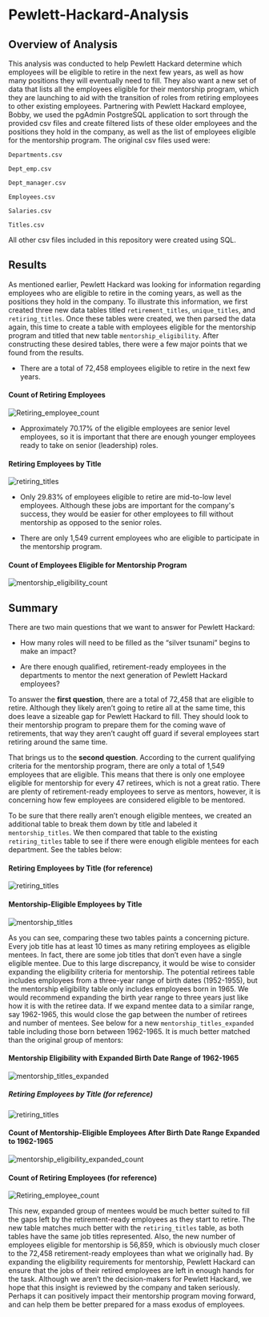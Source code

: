 # Pewlett-Hackard-Analysis
## Overview of Analysis 

This analysis was conducted to help Pewlett Hackard determine which employees will be eligible to retire in the next few years, as well as how many positions they will eventually need to fill. They also want a new set of data that lists all the employees eligible for their mentorship program, which they are launching to aid with the transition of roles from retiring employees to other existing employees. Partnering with Pewlett Hackard employee, Bobby, we used the pgAdmin PostgreSQL application to sort through the provided csv files and create filtered lists of these older employees and the positions they hold in the company, as well as the list of employees eligible for the mentorship program. The original csv files used were: 

`Departments.csv` 

`Dept_emp.csv` 

`Dept_manager.csv` 

`Employees.csv` 

`Salaries.csv` 

`Titles.csv` 

All other csv files included in this repository were created using SQL. 



## Results 

As mentioned earlier, Pewlett Hackard was looking for information regarding employees who are eligible to retire in the coming years, as well as the positions they hold in the company. To illustrate this information, we first created three new data tables titled `retirement_titles`, `unique_titles`, and `retiring_titles`. Once these tables were created, we then parsed the data again, this time to create a table with employees eligible for the mentorship program and titled that new table `mentorship_eligibility`. After constructing these desired tables, there were a few major points that we found from the results. 

- There are a total of 72,458 employees eligible to retire in the next few years. 

#### Count of Retiring Employees

![Retiring_employee_count](https://user-images.githubusercontent.com/94764735/153480204-ea1defb9-c748-4283-96c6-d99609eeab66.png)

- Approximately 70.17% of the eligible employees are senior level employees, so it is important that there are enough younger employees ready to take on senior (leadership) roles.

#### Retiring Employees by Title

![retiring_titles](https://user-images.githubusercontent.com/94764735/153480238-6b9ba134-a553-43ed-97cf-0304e088e9d2.png)

- Only 29.83% of employees eligible to retire are mid-to-low level employees. Although these jobs are important for the company's success, they would be easier for other employees to fill without mentorship as opposed to the senior roles.

- There are only 1,549 current employees who are eligible to participate in the mentorship program. 

#### Count of Employees Eligible for Mentorship Program

![mentorship_eligibility_count](https://user-images.githubusercontent.com/94764735/153480324-9d01f60c-4226-4c59-bdf7-822d495be2a3.png)
  

## Summary 

There are two main questions that we want to answer for Pewlett Hackard: 

- How many roles will need to be filled as the “silver tsunami” begins to make an impact? 

- Are there enough qualified, retirement-ready employees in the departments to mentor the next generation of Pewlett Hackard employees? 

To answer the **first question**, there are a total of 72,458 that are eligible to retire. Although they likely aren’t going to retire all at the same time, this does leave a sizeable gap for Pewlett Hackard to fill. They should look to their mentorship program to prepare them for the coming wave of retirements, that way they aren’t caught off guard if several employees start retiring around the same time.  

That brings us to the **second question**. According to the current qualifying criteria for the mentorship program, there are only a total of 1,549 employees that are eligible. This means that there is only one employee eligible for mentorship for every 47 retirees, which is not a great ratio. There are plenty of retirement-ready employees to serve as mentors, however, it is concerning how few employees are considered eligible to be mentored.  

 
To be sure that there really aren’t enough eligible mentees, we created an additional table to break them down by title and labeled it `mentorship_titles`. We then compared that table to the existing `retiring_titles` table to see if there were enough eligible mentees for each department. See the tables below: 

#### Retiring Employees by Title (for reference)

![retiring_titles](https://user-images.githubusercontent.com/94764735/153480348-f71ca7d4-40fd-45e5-bcc0-86cb7722e171.png)

#### Mentorship-Eligible Employees by Title

![mentorship_titles](https://user-images.githubusercontent.com/94764735/153481399-9d46d4c8-8bb5-478e-b376-aec67d2d0aa0.png)


As you can see, comparing these two tables paints a concerning picture. Every job title has at least 10 times as many retiring employees as eligible mentees. In fact, there are some job titles that don’t even have a single eligible mentee. Due to this large discrepancy, it would be wise to consider expanding the eligibility criteria for mentorship. The potential retirees table includes employees from a three-year range of birth dates (1952-1955), but the mentorship eligibility table only includes employees born in 1965. We would recommend expanding the birth year range to three years just like how it is with the retiree data. If we expand mentee data to a similar range, say 1962-1965, this would close the gap between the number of retirees and number of mentees. See below for a new `mentorship_titles_expanded` table including those born between 1962-1965. It is much better matched than the original group of mentors: 

#### Mentorship Eligibility with Expanded Birth Date Range of 1962-1965

![mentorship_titles_expanded](https://user-images.githubusercontent.com/94764735/153481037-4ccf6633-6703-4d42-8dc5-a323e3d8ced0.png)

##### Retiring Employees by Title (for reference)

![retiring_titles](https://user-images.githubusercontent.com/94764735/153480430-3df85ce0-14a9-4f97-9d3f-5a983a026400.png)

#### Count of Mentorship-Eligible Employees After Birth Date Range Expanded to 1962-1965

![mentorship_eligibility_expanded_count](https://user-images.githubusercontent.com/94764735/153481096-6def6b65-35b7-401b-bb39-0d274e0c2889.png)

#### Count of Retiring Employees (for reference)

![Retiring_employee_count](https://user-images.githubusercontent.com/94764735/153480204-ea1defb9-c748-4283-96c6-d99609eeab66.png)

This new, expanded group of mentees would be much better suited to fill the gaps left by the retirement-ready employees as they start to retire. The new table matches much better with the `retiring_titles` table, as both tables have the same job titles represented. Also, the new number of employees eligible for mentorship is 56,859, which is obviously much closer to the 72,458 retirement-ready employees than what we originally had. By expanding the eligibility requirements for mentorship, Pewlett Hackard can ensure that the jobs of their retired employees are left in enough hands for the task. Although we aren’t the decision-makers for Pewlett Hackard, we hope that this insight is reviewed by the company and taken seriously. Perhaps it can positively impact their mentorship program moving forward, and can help them be better prepared for a mass exodus of employees. 
